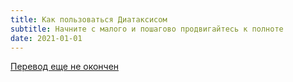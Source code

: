 ```yaml
---
title: Как пользоваться Диатаксисом
subtitle: Начните с малого и пошагово продвигайтесь к полноте
date: 2021-01-01
---
```


[Перевод еще не окончен](https://github.com/DeFUCC/diataxis-documentation-framework/blob/main/how-to-use-diataxis.md)
